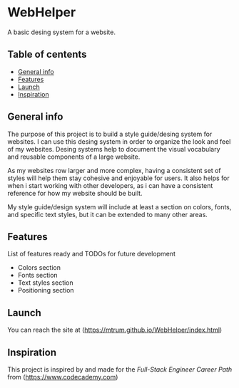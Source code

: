 # WebHelper
A basic desing system for a website.

## Table of centents
* [General info](#general-info)
* [Features](#features)
* [Launch](#launch)
* [Inspiration](#inspiration)

## General info
The purpose of this project is to build a style guide/desing system for websites.
I can use this desing system in order to organize the look and feel of my websites.
Desing systems help to document the visual vocabulary and reusable components of a large website.

As my websites row larger and more complex, having a consistent set of styles will help them stay cohesive and enjoyable for users.
It also helps for when i start working with other developers, as i can have a consistent reference for how my website should be built.

My style guide/design system will include at least a section on colors, fonts, and specific text styles, but it can be extended to many other areas.

## Features
List of features ready and TODOs for future development
* Colors section
* Fonts section
* Text styles section
* Positioning section

## Launch
You can reach the site at (https://mtrum.github.io/WebHelper/index.html)

## Inspiration
This project is inspired by and made for the _Full-Stack Engineer Career Path_ from (https://www.codecademy.com)
